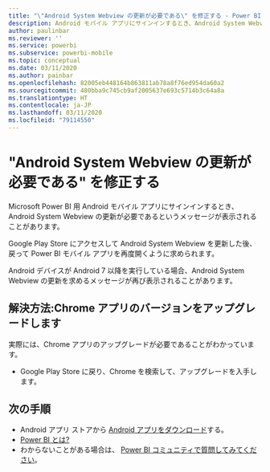 ```yaml
---
title: "\"Android System Webview の更新が必要である\" を修正する - Power BI"
description: Android モバイル アプリにサインインするとき、Android System Webview の更新が必要であるというメッセージが表示されることがあります。
author: paulinbar
ms.reviewer: ''
ms.service: powerbi
ms.subservice: powerbi-mobile
ms.topic: conceptual
ms.date: 03/11/2020
ms.author: painbar
ms.openlocfilehash: 82005eb448164b863811ab78a8f76ed954da60a2
ms.sourcegitcommit: 480bba9c745cb9af2005637e693c5714b3c64a8a
ms.translationtype: HT
ms.contentlocale: ja-JP
ms.lasthandoff: 03/11/2020
ms.locfileid: "79114550"
---
```

# <a name="fixing-need-to-update-android-system-webview"></a>"Android System Webview の更新が必要である" を修正する
Microsoft Power BI 用 Android モバイル アプリにサインインするとき、Android System Webview の更新が必要であるというメッセージが表示されることがあります。 

Google Play Store にアクセスして Android System Webview を更新した後、戻って Power BI モバイル アプリを再度開くように求められます。 

Android デバイスが Android 7 以降を実行している場合、Android System Webview の更新を求めるメッセージが再び表示されることがあります。 

## <a name="solution-upgrade-your-version-of-the-chrome-app"></a>解決方法:Chrome アプリのバージョンをアップグレードします
実際には、Chrome アプリのアップグレードが必要であることがわかっています。 

* Google Play Store に戻り、Chrome を検索して、アップグレードを入手します。

## <a name="next-steps"></a>次の手順
* Android アプリ ストアから [Android アプリをダウンロード](https://go.microsoft.com/fwlink/?LinkID=544867)する。
* [Power BI とは?](../../fundamentals/power-bi-overview.md)
* わからないことがある場合は、 [Power BI コミュニティで質問してみてください](https://community.powerbi.com/)。

